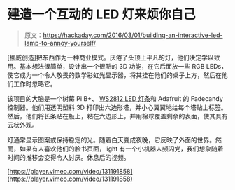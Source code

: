# 建造一个互动的 LED 灯来烦你自己

> 原文：<https://hackaday.com/2016/03/01/building-an-interactive-led-lamp-to-annoy-yourself/>

[挪威创造]把东西作为一种商业模式。厌倦了头顶上平凡的灯，他们决定学以致用。基本想法很简单，设计出一个很酷的 3D 功能，在它后面放一些 RGB LEDs，使它成为一个令人敬畏的数学彩虹光显示器，将其挂在他们的桌子上方，然后在他们工作时忽略它。

该项目的大脑是一个树莓 Pi B+、 [WS2812 LED 灯条](http://hackaday.com/2015/04/17/1768-leds-because-96-just-wasnt-enough/)和 Adafruit 的 Fadecandy 控制器。他们用透明塑料 3D 打印出六边形塔，并小心翼翼地给每个塔贴上标签。然后，他们将长条贴在板上，粘在六边形上，并用棉球覆盖剩余的表面，使其具有云状外观。

灯通常显示图案或保持稳定的光。随着白天变成夜晚，它反映了外面的世界。然而，如果有人喜欢他们的脸书页面，light 有一个小机器人频闪党，我们想象随着时间的推移会变得令人讨厌。休息后的视频。

[https://player.vimeo.com/video/131191858](https://player.vimeo.com/video/131191858)